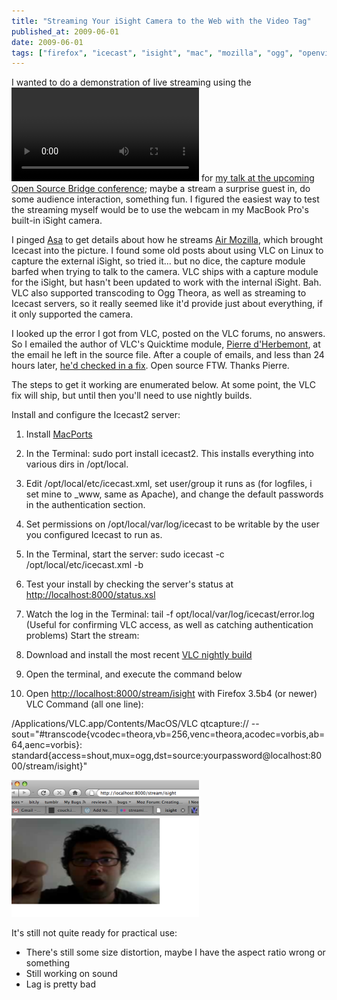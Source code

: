```yaml
---
title: "Streaming Your iSight Camera to the Web with the Video Tag"
published_at: 2009-06-01
date: 2009-06-01
tags: ["firefox", "icecast", "isight", "mac", "mozilla", "ogg", "openvideo", "theora", "vlc", "posts"]
---
```

I wanted to do a demonstration of live streaming using the [<video/> tag](https://developer.mozilla.org/en/html/element/video) for [my talk at the upcoming Open Source Bridge conference](http://opensourcebridge.org/sessions/251); maybe a stream a surprise guest in, do some audience interaction, something fun. I figured the easiest way to test the streaming myself would be to use the webcam in my MacBook Pro's built-in iSight camera.

I pinged [Asa](http://weblogs.mozillazine.org/asa/) to get details about how he streams [Air Mozilla](http://air.mozilla.com/), which brought Icecast into the picture. I found some old posts about using VLC on Linux to capture the external iSight, so tried it... but no dice, the capture module barfed when trying to talk to the camera. VLC ships with a capture module for the iSight, but hasn't been updated to work with the internal iSight. Bah. VLC also supported transcoding to Ogg Theora, as well as streaming to Icecast servers, so it really seemed like it'd provide just about everything, if it only supported the camera.

I looked up the error I got from VLC, posted on the VLC forums, no answers. So I emailed the author of VLC's Quicktime module, [Pierre d'Herbemont](http://www.ohloh.net/accounts/pdherbemont), at the email he left in the source file. After a couple of emails, and less than 24 hours later, [he'd checked in a fix](http://git.videolan.org/?p=vlc.git;a=commitdiff;h=d032b62bfaada60a4f3e0b3b2a5a71f65bf8eea9). Open source FTW. Thanks Pierre.

The steps to get it working are enumerated below. At some point, the VLC fix will ship, but until then you'll need to use nightly builds.

Install and configure the Icecast2 server:

1.  Install [MacPorts](http://www.macports.org/)
2.  In the Terminal: sudo port install icecast2. This installs everything into various dirs in /opt/local.
3.  Edit /opt/local/etc/icecast.xml, set user/group it runs as (for logfiles, i set mine to _www, same as Apache), and change the default passwords in the authentication section.
4.  Set permissions on /opt/local/var/log/icecast to be writable by the user you configured Icecast to run as.
5.  In the Terminal, start the server: sudo icecast -c /opt/local/etc/icecast.xml -b
6.  Test your install by checking the server's status at [http://localhost:8000/status.xsl](http://localhost:8000/status.xsl)
7.  Watch the log in the Terminal: tail -f opt/local/var/log/icecast/error.log (Useful for confirming VLC access, as well as catching authentication problems)
Start the stream:

1.  Download and install the most recent [VLC nightly build](http://nightlies.videolan.org/build/macosx-intel/?C=M\%3BO=D)
2.  Open the terminal, and execute the command below
3.  Open [http://localhost:8000/stream/isight](http://localhost:8000/stream/isight) with Firefox 3.5b4 (or newer)
VLC Command (all one line):

/Applications/VLC.app/Contents/MacOS/VLC qtcapture:// --sout="\#transcode\{vcodec=theora,vb=256,venc=theora,acodec=vorbis,ab=64,aenc=vorbis\}: standard\{access=shout,mux=ogg,dst=source:yourpassword@localhost:8000/stream/isight\}"

![screenshot](picture-211.png "screenshot")

It's still not quite ready for practical use:

*   There's still some size distortion, maybe I have the aspect ratio wrong or something
*   Still working on sound
*   Lag is pretty bad